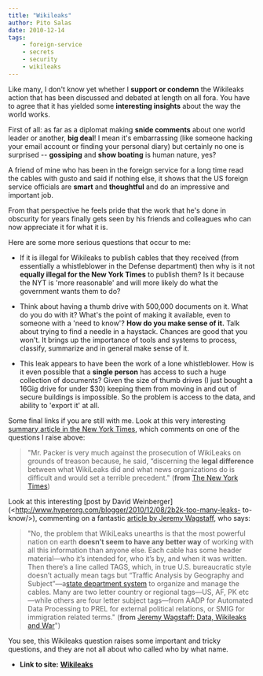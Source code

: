 ```yaml
---
title: "Wikileaks"
author: Pito Salas
date: 2010-12-14
tags:
    - foreign-service
    - secrets
    - security
    - wikileaks
---
```


Like many, I don't know yet whether I **support or condemn** the Wikileaks
action that has been discussed and debated at length on all fora. You have to
agree that it has yielded some **interesting insights** about the way the
world works.

First of all: as far as a diplomat making **snide comments** about one world
leader or another, **big deal**! I mean it's embarrassing (like someone
hacking your email account or finding your personal diary) but certainly no
one is surprised -- **gossiping** and **show boating** is human nature, yes?

A friend of mine who has been in the foreign service for a long time read the
cables with gusto and said if nothing else, it shows that the US foreign
service officials are **smart** and **thoughtful** and do an impressive and
important job.

From that perspective he feels pride that the work that he's done in obscurity
for years finally gets seen by his friends and colleagues who can now
appreciate it for what it is.

Here are some more serious questions that occur to me:

  * If it is illegal for Wikileaks to publish cables that they received (from essentially a whistleblower in the Defense department) then why is it not **equally illegal for the New York Times** to publish them? Is it because the NYT is 'more reasonable' and will more likely do what the government wants them to do?

  * Think about having a thumb drive with 500,000 documents on it. What do you do with it? What's the point of making it available, even to someone with a 'need to know'? **How do you make sense of it.** Talk about trying to find a needle in a haystack. Chances are good that you won't. It brings up the importance of tools and systems to process, classify, summarize and in general make sense of it.

  * This leak appears to have been the work of a lone whistleblower. How is it even possible that a **single person** has access to such a huge collection of documents? Given the size of thumb drives (I just bought a 16Gig drive for under $30) keeping them from moving in and out of secure buildings is impossible. So the problem is access to the data, and ability to 'export it' at all.

Some final links if you are still with me. Look at this very interesting
[summary article in the New York
Times](<http://www.nytimes.com/2010/12/13/business/media/13carr.html?pagewanted=2&_r=2&ref=business>),
which comments on one of the questions I raise above:

> "Mr. Packer is very much against the prosecution of WikiLeaks on grounds of
> treason because, he said, “discerning the **legal difference** between what
> WikiLeaks did and what news organizations do is difficult and would set a
> terrible precedent." (**from** [The New York
> Times](<http://www.nytimes.com/2010/12/13/business/media/13carr.html?pagewanted=2&_r=2&ref=business>))

Look at this interesting [post by David
Weinberger](<http://www.hyperorg.com/blogger/2010/12/08/2b2k-too-many-leaks-
to-know/>), commenting on a fantastic [article by Jeremy
Wagstaff](<http://www.loosewireblog.com/2010/12/data-wikileaks-and-war.html>),
who says:

> "No, the problem that WikiLeaks unearths is that the most powerful nation on
> earth **doesn’t seem to have any better way** of working with all this
> information than anyone else. Each cable has some header material—who it’s
> intended for, who it’s by, and when it was written. Then there’s a line
> called TAGS, which, in true U.S. bureaucratic style doesn’t actually mean
> tags but “Traffic Analysis by Geography and Subject”—a[state department
> system](<http://www.loosewireblog.com/2010/12/9320%209026>) to organize and
> manage the cables. Many are two letter country or regional tags—US, AF, PK
> etc—while others are four letter subject tags—from AADP for Automated Data
> Processing to PREL for external political relations, or SMIG for immigration
> related terms." (**from** [Jeremy Wagstaff: Data, Wikileaks and
> War](<http://www.loosewireblog.com/2010/12/data-wikileaks-and-war.html>)")

You see, this Wikileaks question raises some important and tricky questions,
and they are not all about who called who by what name.


* **Link to site:** **[Wikileaks](None)**
